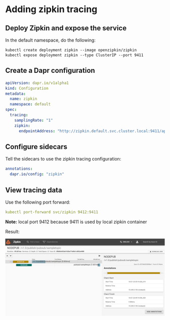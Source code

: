 # Adding zipkin tracing

## Deploy Zipkin and expose the service

In the default namespace, do the following:

```
kubectl create deployment zipkin --image openzipkin/zipkin
kubectl expose deployment zipkin --type ClusterIP --port 9411
```

## Create a Dapr configuration

```yaml
apiVersion: dapr.io/v1alpha1
kind: Configuration
metadata:
  name: zipkin
  namespace: default
spec:
  tracing:
    samplingRate: "1"
    zipkin:
      endpointAddress: "http://zipkin.default.svc.cluster.local:9411/api/v2/spans"
```

## Configure sidecars

Tell the sidecars to use the zipkin tracing configuration:

```yaml
annotations:
  dapr.io/config: "zipkin"
```

## View tracing data

Use the following port forward:

```yaml
kubectl port-forward svc/zipkin 9412:9411
```

**Note:** local port 9412 because 9411 is used by local zipkin container

Result:

![zipkin-k8s](dapr-k8s-zipkin.png)